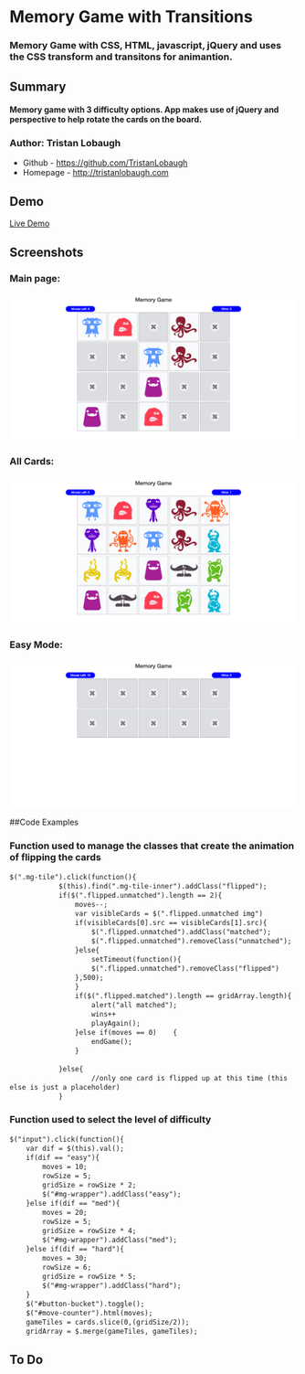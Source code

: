 # Memory Game with Transitions

### Memory Game with CSS, HTML, javascript, jQuery and uses the CSS transform and transitons for animantion.

## Summary

#### Memory game with 3 difficulty options. App makes use of jQuery and perspective to help rotate the cards on the board.

### Author: Tristan Lobaugh 
+ Github - https://github.com/TristanLobaugh
+ Homepage - http://tristanlobaugh.com

## Demo

[Live Demo](http://tristanlobaugh.com/mg-transitions)

## Screenshots

### Main page:
![alt text](https://raw.githubusercontent.com/TristanLobaugh/mg-transitions/master/img/screen_shot.png)

### All Cards:
![alt text](https://raw.githubusercontent.com/TristanLobaugh/mg-transitions/master/img/screen_shot2.png)

### Easy Mode:
![alt text](https://raw.githubusercontent.com/TristanLobaugh/mg-transitions/master/img/screen_shot3.png)


##Code Examples

### Function used to manage the classes that create the animation of flipping the cards
```
$(".mg-tile").click(function(){
			$(this).find(".mg-tile-inner").addClass("flipped");
			if($(".flipped.unmatched").length == 2){
				moves--;
				var visibleCards = $(".flipped.unmatched img")
				if(visibleCards[0].src == visibleCards[1].src){
					$(".flipped.unmatched").addClass("matched");
					$(".flipped.unmatched").removeClass("unmatched");
				}else{
					setTimeout(function(){
					$(".flipped.unmatched").removeClass("flipped")
				},500);
				}
				if($(".flipped.matched").length == gridArray.length){
					alert("all matched");
					wins++
					playAgain();
				}else if(moves == 0)	{
					endGame();
				}

			}else{
					//only one card is flipped up at this time (this else is just a placeholder)
			}
```

### Function used to select the level of difficulty
```
$("input").click(function(){
	var dif = $(this).val();
	if(dif == "easy"){
		moves = 10;
		rowSize = 5;
		gridSize = rowSize * 2;
		$("#mg-wrapper").addClass("easy");
	}else if(dif == "med"){
		moves = 20;
		rowSize = 5;
		gridSize = rowSize * 4;
		$("#mg-wrapper").addClass("med");
	}else if(dif == "hard"){
		moves = 30;
		rowSize = 6;
		gridSize = rowSize * 5;
		$("#mg-wrapper").addClass("hard");
	}
	$("#button-bucket").toggle();
	$("#move-counter").html(moves);
	gameTiles = cards.slice(0,(gridSize/2));
	gridArray = $.merge(gameTiles, gameTiles);
```

## To Do